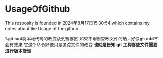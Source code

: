 # UsageOfGithub

This resposity is founded in 2024年8月17日15:30:54.which contains my notes about the Usage of the github.



1.git add将本地代码的改变放到暂存区 如果不增删查改文件的话，好像git add不会有效果 它这个命令好像只是追踪文件的改变 **也就是告知 git 工具哪些文件需要进行版本管理**  
